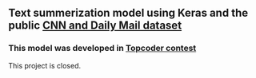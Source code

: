 ## Text summerization model using Keras and the public [CNN and Daily Mail dataset](http://nlpprogress.com/english/summarization.html)
### This model was developed in [Topcoder contest](https://www.topcoder.com/challenges/abc49b61-5d92-482b-813d-b1219a07cc4f?tab=details) 
This project is closed.
